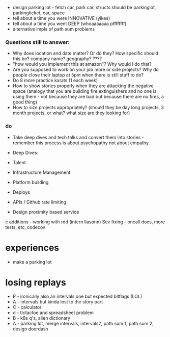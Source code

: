 - design parking lot - fetch car, park car, structs should be parkinglot, parkingticket, car, space
- tell about a time you were INNOVATIVE (yikes)
- tell about a time you went DEEP (whoaaaaaaa pffffffff)
- alternative impls of path sum problems

### Questions still to answer:
- Why does location and date matter? Or do they? How specific should this be? company name? geography? ????
- "how would you implement this at amazon"? Why would I do that?
- Are you supposed to work on your job more or side projects? Why do people close their laptop at 5pm when there is still stuff to do?
- Do 8 more practice karats (1 each week)
- How to show stories properly when they are attacking the negative space (analogy that you are building fire extinguishers and no one is using them - not because they are bad but because there are no fires, a good thing)
- How to size projects appropriately? (should they be day long projects, 3 month projects, or what? what size are they looking for)

### do
- Take deep dives and tech talks and convert them into stories - remember this process is about psychopathy not about empathy.

- Deep Dives:
- Talent
- Infrastructure Management
- Platform building
- Deploys
- APIs / Github rate limiting

- Design proximity based service

c additions - working with rdd  (intern liasonn)
Sev fixing - oncall docs, more tests, etc, codecov

# experiences
- make a parking lot

# losing replays
- P - ironically also an intervals one but expected bitflags (LOL)
- A - intervals but kinda lost to the story part
- C - calculator
- d - tictactoe and spreadsheet problem
- B - k8s q's, alien dictionary
- A - parking lot, merge intervals, intervals2, path sum 1, path sum 2, design doordash